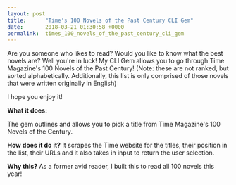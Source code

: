 ```yaml
---
layout: post
title:      "Time's 100 Novels of the Past Century CLI Gem"
date:       2018-03-21 01:30:58 +0000
permalink:  times_100_novels_of_the_past_century_cli_gem
---
```



Are you someone who likes to read?  Would you like to know what the best novels are?  Well you're in luck!  My CLI Gem allows you to go through Time Magazine's 100 Novels of the Past Century! (Note: these are not ranked, but sorted alphabetically.  Additionally, this list is only comprised of those novels that were written originally in English)

I hope you enjoy it! 

**What it does:**

The gem outlines and allows you to pick a title from Time Magazine's 100 Novels of the Century. 


**How does it do it?**
It scrapes the Time website for the titles, their position in the list, their  URLs and it also takes in input to return the user selection. 


**Why this?**
As a former avid reader, I built this to read all 100 novels this year! 


